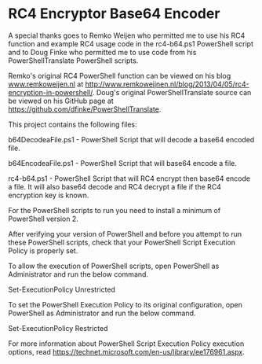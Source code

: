 RC4 Encryptor Base64 Encoder
===========================
A special thanks goes to Remko Weijen who permitted me to use his RC4 function and example RC4 usage code in the rc4-b64.ps1 PowerShell script and to Doug Finke who permitted me to use code from his PowerShellTranslate PowerShell scripts.

Remko's original RC4 PowerShell function can be viewed on his blog www.remkoweijen.nl at http://www.remkoweijnen.nl/blog/2013/04/05/rc4-encryption-in-powershell/.
Doug's original PowerShellTranslate source can be viewed on his GitHub page at https://github.com/dfinke/PowerShellTranslate.



This project contains the following files:

b64DecodeaFile.ps1 - PowerShell Script that will decode a base64 encoded file.

b64EncodeaFile.ps1 - PowerShell Script that will base64 encode a file.

rc4-b64.ps1 - PowerShell Script that will RC4 encrypt then base64 encode a file. It will also base64 decode and RC4 decrypt a file if the RC4 encryption key is known.

For the PowerShell scripts to run you need to install a minimum of PowerShell version 2.

After verifying your version of PowerShell and before you attempt to run these PowerShell scripts, check that your PowerShell Script Execution Policy is properly set.

To allow the execution of PowerShell scripts, open PowerShell as Administrator and run the below command.

Set-ExecutionPolicy Unrestricted

To set the PowerShell Execution Policy to its original configuration, open PowerShell as Administrator and run the below command.

Set-ExecutionPolicy Restricted

For more information about PowerShell Script Execution Policy execution options, read https://technet.microsoft.com/en-us/library/ee176961.aspx.


